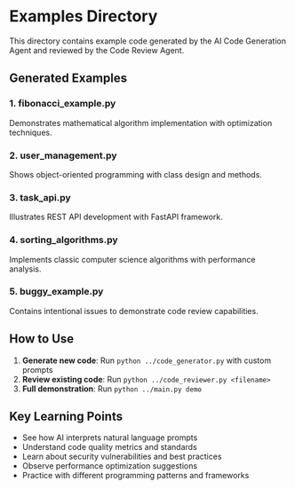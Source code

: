 # Examples Directory

This directory contains example code generated by the AI Code Generation Agent and reviewed by the Code Review Agent.

## Generated Examples

### 1. fibonacci_example.py
Demonstrates mathematical algorithm implementation with optimization techniques.

### 2. user_management.py  
Shows object-oriented programming with class design and methods.

### 3. task_api.py
Illustrates REST API development with FastAPI framework.

### 4. sorting_algorithms.py
Implements classic computer science algorithms with performance analysis.

### 5. buggy_example.py
Contains intentional issues to demonstrate code review capabilities.

## How to Use

1. **Generate new code**: Run `python ../code_generator.py` with custom prompts
2. **Review existing code**: Run `python ../code_reviewer.py <filename>`
3. **Full demonstration**: Run `python ../main.py demo`

## Key Learning Points

- See how AI interprets natural language prompts
- Understand code quality metrics and standards
- Learn about security vulnerabilities and best practices
- Observe performance optimization suggestions
- Practice with different programming patterns and frameworks
